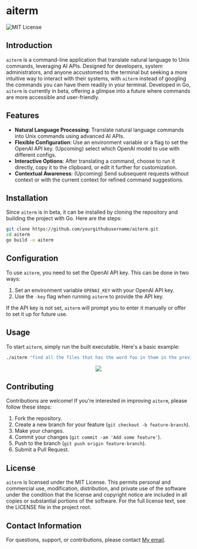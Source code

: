 # aiterm

![MIT License](https://img.shields.io/badge/license-MIT-green.svg)

## Introduction

`aiterm` is a command-line application that translate natural 
language to Unix commands, leveraging AI APIs. Designed for developers, system administrators, 
and anyone accustomed to the terminal but seeking a more intuitive way 
to interact with their systems, with `aiterm` instead of googling the commands you can have them 
readily in your terminal. Developed in Go, `aiterm` is currently 
in beta, offering a glimpse into a future where commands are more accessible 
and user-friendly.

## Features

- **Natural Language Processing**: Translate natural language commands into Unix commands using advanced AI APIs.
- **Flexible Configuration**: Use an environment variable or a flag to set the OpenAI API key. (Upcoming) select which OpenAI model to use with different configs.
- **Interactive Options**: After translating a command, choose to run it directly, copy it to the clipboard, or edit it further for customization.
- **Contextual Awareness**: (Upcoming) Send subsequent requests without context or with the current context for refined command suggestions.

## Installation

Since `aiterm` is in beta, it can be installed by cloning the repository and building the project with Go. Here are the steps:

```bash
git clone https://github.com/yourgithubusername/aiterm.git
cd aiterm
go build -o aiterm
```
## Configuration

To use `aiterm`, you need to set the OpenAI API key. This can be done in two ways:

1. Set an environment variable `OPENAI_KEY` with your OpenAI API key.
2. Use the `-key` flag when running `aiterm` to provide the API key.

If the API key is not set, `aiterm` will prompt you to enter it manually or offer to set it up for future use.

## Usage

To start `aiterm`, simply run the built executable. Here's a basic example:

```bash
./aiterm "find all the files that has the word foo in them in the previous directory"
```
<p align="center">
  <img alig src="https://github.com/Thakay/aiterm/blob/main/usage.gif" />
</p>

## Contributing

Contributions are welcome! If you're interested in improving `aiterm`, please follow these steps:

1. Fork the repository.
2. Create a new branch for your feature (`git checkout -b feature-branch`).
3. Make your changes.
4. Commit your changes (`git commit -am 'Add some feature'`).
5. Push to the branch (`git push origin feature-branch`).
6. Submit a Pull Request.


## License

`aiterm` is licensed under the MIT License. This permits personal and commercial use, modification, distribution, and private use of the software under the condition that the license and copyright notice are included in all copies or substantial portions of the software. For the full license text, see the LICENSE file in the project root.

## Contact Information

For questions, support, or contributions, please contact [My email](mailto:your.email@example.com).


